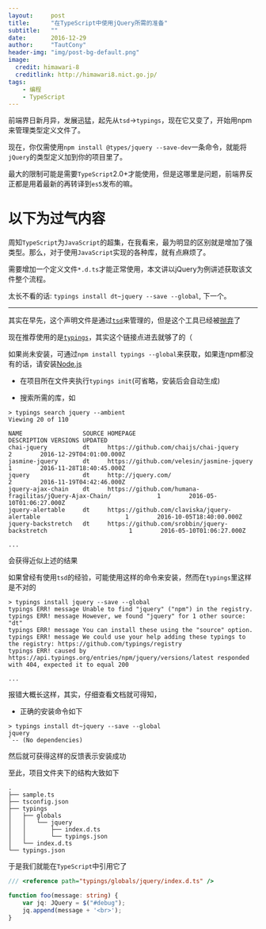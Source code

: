 ```yaml
---
layout:     post
title:      "在TypeScript中使用jQuery所需的准备"
subtitle:   ""
date:       2016-12-29
author:     "TautCony"
header-img: "img/post-bg-default.png"
image:
  credit: himawari-8
  creditlink: http://himawari8.nict.go.jp/
tags:
    - 编程
    - TypeScript
---
```


前端界日新月异，发展迅猛，起先从`tsd`->`typings`，现在它又变了，开始用npm来管理类型定义文件了。

现在，你仅需使用`npm install @types/jquery --save-dev`一条命令，就能将`jQuery`的类型定义加到你的项目里了。

最大的限制可能是需要`TypeScript`2.0+才能使用，但是这哪里是问题，前端界反正都是用着最新的再转译到`es5`发布的嘛。

# 以下为过气内容

周知`TypeScript`为`JavaScript`的超集，在我看来，最为明显的区别就是增加了强类型。那么，对于使用`JavaScript`实现的各种库，就有点麻烦了。

需要增加一个定义文件`*.d.ts`才能正常使用，本文讲以jQuery为例讲述获取该文件整个流程。

<!--more-->

太长不看的话: `typings install dt~jquery --save --global`, 下一个。

-----

其实在早先，这个声明文件是通过[`tsd`](https://github.com/DefinitelyTyped/tsd)来管理的，但是这个工具已经被[抛弃](https://github.com/DefinitelyTyped/tsd/issues/269)了

现在推荐使用的是[`typings`](https://github.com/typings/typings)，其实这个链接点进去就够了的（

如果尚未安装，可通过`npm install typings --global`来获取，如果连npm都没有的话，请安装[Node.js](https://nodejs.org/)

- 在项目所在文件夹执行`typings init`(可省略，安装后会自动生成)

- 搜索所需的库，如

```
> typings search jquery --ambient
Viewing 20 of 110

NAME                 SOURCE HOMEPAGE                                                DESCRIPTION VERSIONS UPDATED
chai-jquery          dt     https://github.com/chaijs/chai-jquery                               2        2016-12-29T04:01:00.000Z
jasmine-jquery       dt     https://github.com/velesin/jasmine-jquery                           1        2016-11-28T18:40:45.000Z
jquery               dt     http://jquery.com/                                                  2        2016-11-19T04:42:46.000Z
jquery-ajax-chain    dt     https://github.com/humana-fragilitas/jQuery-Ajax-Chain/             1        2016-05-10T01:06:27.000Z
jquery-alertable     dt     https://github.com/claviska/jquery-alertable                        1        2016-10-05T18:40:00.000Z
jquery-backstretch   dt     https://github.com/srobbin/jquery-backstretch                       1        2016-05-10T01:06:27.000Z

...
```
会获得近似上述的结果

如果曾经有使用`tsd`的经验，可能使用这样的命令来安装，然而在`typings`里这样是不对的

```
> typings install jquery --save --global
typings ERR! message Unable to find "jquery" ("npm") in the registry.
typings ERR! message However, we found "jquery" for 1 other source: "dt"
typings ERR! message You can install these using the "source" option.
typings ERR! message We could use your help adding these typings to the registry: https://github.com/typings/registry
typings ERR! caused by https://api.typings.org/entries/npm/jquery/versions/latest responded with 404, expected it to equal 200

...
```
报错大概长这样，其实，仔细查看文档就可得知，

- 正确的安装命令如下

```
> typings install dt~jquery --save --global
jquery
`-- (No dependencies)
```
然后就可获得这样的反馈表示安装成功

至此，项目文件夹下的结构大致如下

```
.
├── sample.ts
├── tsconfig.json
├── typings
│   ├── globals
│   │   └── jquery
│   │       ├── index.d.ts
│   │       └── typings.json
│   └── index.d.ts
└── typings.json
```
于是我们就能在`TypeScript`中引用它了

```ts
/// <reference path="typings/globals/jquery/index.d.ts" />

function foo(message: string) {
    var jq: JQuery = $("#debug");
    jq.append(message + '<br>');
}
```
